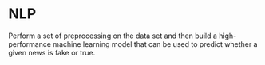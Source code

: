 # NLP
Perform a set of preprocessing on the data set and then build a high-performance machine learning model that can be used to predict whether a given news is fake or true.
